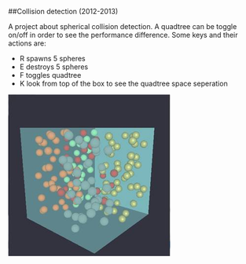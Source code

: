 ##Collision detection (2012-2013)

A project about spherical collision detection. A quadtree can be toggle on/off in order to see the performance difference.
Some keys and their actions are:
* R spawns 5 spheres
* E destroys 5 spheres
* F toggles quadtree
* K look from top of the box to see the quadtree space seperation

![alt-tag](balls.jpg)
